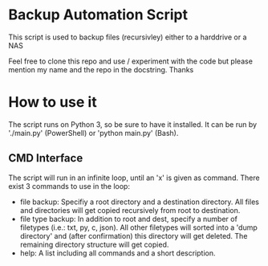 
# Backup Automation Script
This script is used to backup files (recursivley) either to a harddrive or a NAS

Feel free to clone this repo and use / experiment with the code
but please mention my name and the repo in the docstring.
Thanks

# How to use it
The script runs on Python 3, so be sure to have it installed. It can be run by './main.py' (PowerShell) or 'python main.py' (Bash).

## CMD Interface
The script will run in an infinite loop, until an 'x' is given as command.
There exist 3 commands to use in the loop:
 * file backup: Specifiy a root directory and a destination directory. All files and directories will get copied recursively from root to destination.
 * file type backup: In addition to root and dest, specify a number of filetypes (i.e.: txt, py, c, json). All other filetypes will sorted into a 'dump directory' and (after confirmation) this directory will get deleted. The remaining directory structure will get copied.
 * help: A list including all commands and a short description.


